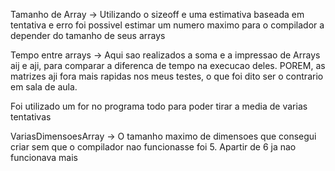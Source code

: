 Tamanho de Array -> Utilizando o sizeoff e uma estimativa baseada em tentativa e erro foi possivel estimar um numero maximo para o compilador a depender do tamanho de seus arrays

Tempo entre arrays -> Aqui sao realizados a soma e a impressao de Arrays aij e aji, para comparar a diferenca de tempo na execucao deles. POREM, as matrizes aji fora mais rapidas nos meus testes, o que foi dito ser o contrario em sala de aula.

Foi utilizado um for no programa todo para poder tirar a media de varias tentativas

VariasDimensoesArray -> O tamanho maximo de dimensoes que consegui criar sem que o compilador nao funcionasse foi 5. Apartir de 6 ja nao funcionava mais